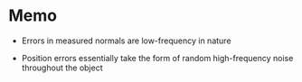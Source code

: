 # Memo

- Errors in measured normals are low-frequency in nature

- Position errors essentially take the form of random high-frequency noise throughout the object